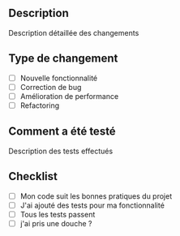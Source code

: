 ## Description
Description détaillée des changements

## Type de changement
- [ ] Nouvelle fonctionnalité
- [ ] Correction de bug
- [ ] Amélioration de performance
- [ ] Refactoring

## Comment a été testé
Description des tests effectués

## Checklist
- [ ] Mon code suit les bonnes pratiques du projet
- [ ] J'ai ajouté des tests pour ma fonctionnalité
- [ ] Tous les tests passent
- [ ] j'ai pris une douche ? 